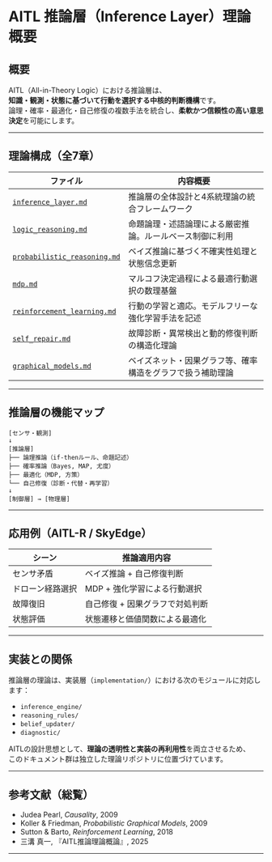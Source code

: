 

# AITL 推論層（Inference Layer）理論概要

## 概要

AITL（All-in-Theory Logic）における推論層は、  
**知識・観測・状態に基づいて行動を選択する中核的判断機構**です。  
論理・確率・最適化・自己修復の複数手法を統合し、**柔軟かつ信頼性の高い意思決定**を可能にします。

---

## 理論構成（全7章）

| ファイル | 内容概要 |
|----------|-----------|
| [`inference_layer.md`](./inference_layer.md) | 推論層の全体設計と4系統理論の統合フレームワーク |
| [`logic_reasoning.md`](./logic_reasoning.md) | 命題論理・述語論理による厳密推論。ルールベース制御に利用 |
| [`probabilistic_reasoning.md`](./probabilistic_reasoning.md) | ベイズ推論に基づく不確実性処理と状態信念更新 |
| [`mdp.md`](./mdp.md) | マルコフ決定過程による最適行動選択の数理基盤 |
| [`reinforcement_learning.md`](./reinforcement_learning.md) | 行動の学習と適応。モデルフリーな強化学習手法を記述 |
| [`self_repair.md`](./self_repair.md) | 故障診断・異常検出と動的修復判断の構造化理論 |
| [`graphical_models.md`](./graphical_models.md) | ベイズネット・因果グラフ等、確率構造をグラフで扱う補助理論 |

---

## 推論層の機能マップ
```
[センサ・観測]
↓
[推論層]
├── 論理推論（if-thenルール、命題記述）
├── 確率推論（Bayes, MAP, 尤度）
├── 最適化（MDP, 方策）
└── 自己修復（診断・代替・再学習）
↓
[制御層] → [物理層]
```
---

## 応用例（AITL-R / SkyEdge）

| シーン | 推論適用内容 |
|--------|--------------|
| センサ矛盾 | ベイズ推論 + 自己修復判断 |
| ドローン経路選択 | MDP + 強化学習による行動選択 |
| 故障復旧 | 自己修復 + 因果グラフで対処判断 |
| 状態評価 | 状態遷移と価値関数による最適化 |

---

## 実装との関係

推論層の理論は、実装層（`implementation/`）における次のモジュールに対応します：

- `inference_engine/`
- `reasoning_rules/`
- `belief_updater/`
- `diagnostic/`

AITLの設計思想として、**理論の透明性と実装の再利用性**を両立させるため、  
このドキュメント群は独立した理論リポジトリに位置づけています。

---

## 参考文献（総覧）

- Judea Pearl, *Causality*, 2009  
- Koller & Friedman, *Probabilistic Graphical Models*, 2009  
- Sutton & Barto, *Reinforcement Learning*, 2018  
- 三溝 真一, 『AITL推論理論概論』, 2025

---
